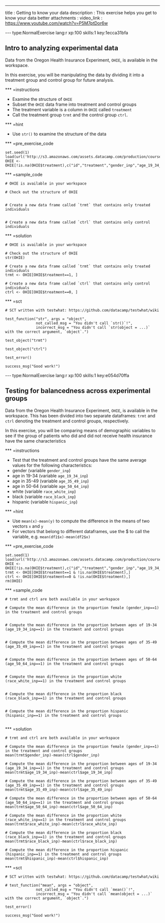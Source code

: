 ---
title       : Getting to know your data
description : This exercise helps you get to know your data better
attachments :
  video_link : https://www.youtube.com/watch?v=P5M7ptDor6w

--- type:NormalExercise lang:r xp:100 skills:1 key:1ecca31bfa
## Intro to analyzing experimental data

Data from the Oregon Health Insurance Experiment, `OHIE`, is available in the workspace.

In this exercise, you will be manipulating the data by dividing it into a treatment group and control group for future analysis.

*** =instructions
- Examine the structure of `OHIE`
- Subset the `OHIE` data frame into treatment and control groups
- The treatment variable is a column in `OHIE` called `treatment`
- Call the treatment group `trmt` and the control group `ctrl`. 

*** =hint
- Use `str()` to examine the structure of the data

*** =pre_exercise_code
```{r}
set.seed(1)
load(url('http://s3.amazonaws.com/assets.datacamp.com/production/course_1566/datasets/OHIEexperimental.Rda'))
OHIE <- OHIE[!is.na(OHIE$treatment),c("id","treatment","gender_inp","age_19_34_inp","age_35_49_inp","age_50_64_inp")]
```

*** =sample_code
```{r}
# OHIE is available in your workspace

# Check out the structure of OHIE


# Create a new data frame called `trmt` that contains only treated individuals 


# Create a new data frame called `ctrl` that contains only control individuals 

```

*** =solution
```{r}
# OHIE is available in your workspace

# Check out the structure of OHIE
str(OHIE)

# Create a new data frame called `trmt` that contains only treated individuals 
trmt <- OHIE[OHIE$treatment==1, ]

# Create a new data frame called `ctrl` that contains only control individuals 
ctrl <- OHIE[OHIE$treatment==0, ]
```

*** =sct
```{r}
# SCT written with testwhat: https://github.com/datacamp/testwhat/wiki

test_function("str", args = "object",
              not_called_msg = "You didn't call `str()`!",
              incorrect_msg = "You didn't call `str(object = ...)` with the correct argument, `object`.")

test_object("trmt")

test_object("ctrl")

test_error()

success_msg("Good work!")
```


--- type:NormalExercise lang:r xp:100 skills:1 key:e054d70ffa
## Testing for balancedness across experimental groups

Data from the Oregon Health Insurance Experiment, `OHIE`, is available in the workspace. This has been divided into two separate dataframes: `trmt` and `ctrl` denoting the treatment and control groups, respectively.

In this exercise, you will be comparing means of demographic variables to see if the group of patients who did and did not receive health insurance have the same characteristics

*** =instructions
- Test that the treatment and control groups have the same average values for the following characteristics: 
- gender (variable `gender_inp`)
- age in 19-34 (variable `age_19_34_inp`)
- age in 35-49 (variable `age_35_49_inp`)
- age in 50-64 (variable `age_50_64_inp`)
- white (variable `race_white_inp`)
- black (variable `race_black_inp`)
- hispanic (variable `hispanic_inp`)

*** =hint
- Use `mean(x)-mean(y)` to compute the difference in the means of two vectors `x` and `y`
- For vectors that belong to different dataframes, use the $ to call the variable, e.g. `mean(df1$x)-mean(df2$x)` 

*** =pre_exercise_code
```{r}
set.seed(1)
load(url('http://s3.amazonaws.com/assets.datacamp.com/production/course_1566/datasets/OHIEexperimental.Rda'))
OHIE <- OHIE[!is.na(OHIE$treatment),c("id","treatment","gender_inp","age_19_34_inp","age_35_49_inp","age_50_64_inp","race_white_inp","race_black_inp","hispanic_inp")]
trmt <- OHIE[OHIE$treatment==1 & !is.na(OHIE$treatment),]
ctrl <- OHIE[OHIE$treatment==0 & !is.na(OHIE$treatment),]
rm(OHIE)
```

*** =sample_code
```{r}
# trmt and ctrl are both available in your workspace

# Compute the mean difference in the proportion female (gender_inp==1) in the treatment and control groups


# Compute the mean difference in the proportion between ages of 19-34 (age_19_34_inp==1) in the treatment and control groups


# Compute the mean difference in the proportion between ages of 35-49 (age_35_49_inp==1) in the treatment and control groups


# Compute the mean difference in the proportion between ages of 50-64 (age_50_64_inp==1) in the treatment and control groups


# Compute the mean difference in the proportion white (race_white_inp==1) in the treatment and control groups


# Compute the mean difference in the proportion black (race_black_inp==1) in the treatment and control groups


# Compute the mean difference in the proportion hispanic (hispanic_inp==1) in the treatment and control groups


```

*** =solution
```{r}
# trmt and ctrl are both available in your workspace

# Compute the mean difference in the proportion female (gender_inp==1) in the treatment and control groups
mean(trmt$gender_inp)-mean(ctrl$gender_inp)

# Compute the mean difference in the proportion between ages of 19-34 (age_19_34_inp==1) in the treatment and control groups
mean(trmt$age_19_34_inp)-mean(ctrl$age_19_34_inp)

# Compute the mean difference in the proportion between ages of 35-49 (age_35_49_inp==1) in the treatment and control groups
mean(trmt$age_35_49_inp)-mean(ctrl$age_35_49_inp)

# Compute the mean difference in the proportion between ages of 50-64 (age_50_64_inp==1) in the treatment and control groups
mean(trmt$age_50_64_inp)-mean(ctrl$age_50_64_inp)

# Compute the mean difference in the proportion white (race_white_inp==1) in the treatment and control groups
mean(trmt$race_white_inp)-mean(ctrl$race_white_inp)

# Compute the mean difference in the proportion black (race_black_inp==1) in the treatment and control groups
mean(trmt$race_black_inp)-mean(ctrl$race_black_inp)

# Compute the mean difference in the proportion hispanic (hispanic_inp==1) in the treatment and control groups
mean(trmt$hispanic_inp)-mean(ctrl$hispanic_inp)

```

*** =sct
```{r}
# SCT written with testwhat: https://github.com/datacamp/testwhat/wiki

# test_function("mean", args = "object",
              not_called_msg = "You didn't call `mean()`!",
              incorrect_msg = "You didn't call `mean(object = ...)` with the correct argument, `object`.")

test_error()

success_msg("Good work!")
```
